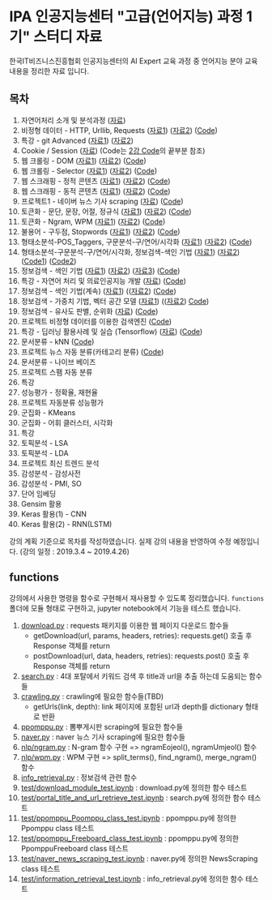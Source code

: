 # IPA 인공지능센터 "고급(언어지능) 과정 1기" 스터디 자료

한국IT비즈니스진흥협회 인공지능센터의 AI Expert 교육 과정 중 언어지능 분야 교육 내용을 정리한 자료 입니다.

## 목차

1. 자연어처리 소개 및 분석과정 ([자료](./documents/01\.NLP%20-%20자연어처리%20소개%20및%20분석과정.pdf))
1. 비정형 데이터 - HTTP, Urllib, Requests ([자료1](./documents/02\.HTTP%20-%20비정형%20데이터%20-%20HTTP_Urllib_Requests.pdf)) ([자료2](./documents/02.20190305(인공지능%20고급반).html)) ([Code](lecture02-HTTP.ipynb))
1. 특강 - git Advanced ([자료1](./documents/03\.오픈소스개발방식_QA통합_git_advanced.pdf)) ([자료2](./documents/03\.Git-training-v3.pdf))
1. Cookie / Session ([자료](./documents/04\.20190307(인공지능%20고급반)%20-%20cookie_session.html)) (Code는 [2강 Code](lecture02-HTTP.ipynb)의 끝부분 참조)
1. 웹 크롤링 - DOM ([자료1](./documents/05\.웹%20크롤링%20-%20DOM.pdf)) ([자료2](./documents/05.20190308(인공지능%20고급반).html)) ([Code](lecture05-DOM.ipynb))
1. 웹 크롤링 - Selector ([자료1](./documents/06.Crawling.pdf)) ([자료2](./documents/06.20190311(인공지능%20고급반).html)) ([Code](lecture06-CSS_Selector_crawling.ipynb))
1. 웹 스크래핑 - 정적 콘텐츠 ([자료1](./documents/07.Scraping.pdf)) ([자료2](./documents/07.20190312(인공지능%20고급반).html)) ([Code](lecture07-scraping.ipynb))
1. 웹 스크래핑 - 동적 콘텐츠 ([자료1](./documents/08.DHTML.pdf)) ([자료2](./documents/08.20190313(인공지능%20고급반).html)) ([Code](lecture08-scraping-DHTML.ipynb))
1. 프로젝트1 - 네이버 뉴스 기사 scraping ([자료](./documents/09.20190314(인공지능%20고급반).html)) ([Code](lecture09-project1-naver_news_scraping.ipynb))
1. 토큰화 - 문단, 문장, 어절, 정규식 ([자료1](./documents/10.Preprocessing1-토큰화-문장_어절.pdf)) ([자료2](./documents/10.20190315(인공지능%20고급반).html)) ([Code](lecture10-NLP개요_KoNLPy_NLTK.ipynb))
1. 토큰화 - Ngram, WPM ([자료1](./documents/11.Preprocessing2-Ngram_WPM.pdf)) ([자료2](./documents/11.20190318(인공지능%20고급반).html)) ([Code](lecture11-NLTK_Text-Ngram-WPM-EmpiricalLaw.ipynb))
1. 불용어 - 구두점, Stopwords ([자료1](./documents/12.Normalization-불용어-Punctuation_stopwords.pdf)) ([자료2](./documents/12.20190319(인공지능%20고급반).html)) ([Code](lecture12-Text_Normalization.ipynb))
1. 형태소분석-POS_Taggers, 구문분석-구/연어/시각화 ([자료1](./documents/13.POS-Parse_Tree.pdf)) ([자료2](./documents/13.20190320(인공지능%20고급반).html)) ([Code](lecture13-형태소분석_POS_Taggers-구문분석_구_연어_시각화.ipynb))
1. 형태소분석-구문분석-구/연어/시각화, 정보검색-색인 기법 ([자료1](./documents/14.20190321(인공지능%20고급반).html)) ([자료2](./documents/14.Introduction_to_Information_Retrieval.pdf)) ([Code1](lecture14-1-parser_wordcloud.ipynb)) ([Code2](lecture14-2-정보검색_색인기법.ipynb))
1. 정보검색 - 색인 기법 ([자료1](./documents/15-1.Search_Engine_Architecture.pdf)) ([자료2](./documents/15-2.Crawler_and_Text_Analysis.pdf)) ([자료3](./documents/15.20190322(인공지능%20고급반).html)) ([Code](lecture15-정보검색_색인기법(계속).ipynb))
1. 특강 - 자연어 처리 및 의료인공지능 개발 ([자료](./documents/16.특강-자연어_처리_및_의료인공지능_개발.pdf)) ([Code](lecture16-특강-자연어_처리_및_의료인공지능_개발.ipynb))
1. 정보검색 - 색인 기법(계속) ([자료1](./documents/17.Inverted_Index.pdf)) (([자료2](./documents/17.20190326(인공지능%20고급반).html)) ([Code](lecture17-정보검색_색인기법(계속).ipynb))
1. 정보검색 - 가중치 기법, 벡터 공간 모델 ([자료1](./documents/18.Boolean_and_Vector_Space_model.pdf)) (([자료2](./documents/18.20190327(인공지능%20고급반).html)) [Code](lecture18-정보검색-벡터공간모델.ipynb))
1. 정보검색 - 유사도 판별, 순위화 ([자료](./documents/19.20190328(인공지능%20고급반).html)) ([Code](lecture19-정보검색-유사도판별-순위화.ipynb))
1. 프로젝트 비정형 데이터를 이용한 검색엔진 ([Code](lecture20-project2-Information_Retrieval_System.ipynb))
1. 특강 - 딥러닝 활용사례 및 실습 (Tensorflow) ([자료](./documents/21.인공지능특강_190401.pdf)) ([Code](lecture21-tensorflow_keras.ipynb))
1. 문서분류 - kNN ([Code](lecture22-classification_statistical_probabilistic.ipynb))
1. 프로젝트 뉴스 자동 분류(카테고리 분류) ([Code](lecture23-project3-Information_Retrieval-KNN_category_classification.ipynb))
1. 문서분류 - 나이브 베이즈
1. 프로젝트 스팸 자동 분류
1. 특강
1. 성능평가 - 정확율, 재현율
1. 프로젝트 자동분류 성능평가
1. 군집화 - KMeans
1. 군집화 - 어휘 클러스터, 시각화
1. 특강
1. 토픽분석 - LSA
1. 토픽분석 - LDA
1. 프로젝트 최신 트렌드 분석
1. 감성분석 - 감성사전
1. 감성분석 - PMI, SO
1. 단어 임베딩
1. Gensim 활용
1. Keras 활용(1) - CNN
1. Keras 활용(2) - RNN(LSTM)

강의 계획 기준으로 목차를 작성하였습니다. 실제 강의 내용을 반영하여 수정 예정입니다.
(강의 일정 : 2019.3.4 ~ 2019.4.26)

## functions

강의에서 사용한 명령을 함수로 구현해서 재사용할 수 있도록 정리했습니다.
`functions` 폴더에 모듈 형태로 구현하고,
jupyter notebook에서 기능을 테스트 했습니다.

1. [download.py](./functions/download.py) : requests 패키지를 이용한 웹 페이지 다운로드 함수들
    - getDownload(url, params, headers, retries): requests.get() 호출 후 Response 객체를 return
    - postDownload(url, data, headers, retries): requests.post() 호출 후 Response 객체를 return
1. [search.py](./functions/search.py) : 4대 포탈에서 키워드 검색 후 title과 url을 추출 하는데 도움되는 함수들
1. [crawling.py](./functions/crawling.py) : crawling에 필요한 함수들(TBD)
    - getUrls(link, depth): link 페이지에 포함된 url과 depth를 dictionary 형태로 반환
1. [ppomppu.py](./functions/ppomppu.py) : 뽐뿌게시판 scraping에 필요한 함수들
1. [naver.py](./functions/naver.py) : naver 뉴스 기사 scraping에 필요한 함수들
1. [nlp/ngram.py](./functions/nlp/ngram.py) : N-gram 함수 구현 => ngramEojeol(), ngramUmjeol() 함수
1. [nlp/wpm.py](./functions/nlp/wpm.py) : WPM 구현 => split_terms(), find_ngram(), merge_ngram() 함수
1. [info_retrieval.py](./functions/info_retrieval.py) : 정보검색 관련 함수
1. [test/download_module_test.ipynb](./test/download_module_test.ipynb) : download.py에 정의한 함수 테스트
1. [test/portal_title_and_url_retrieve_test.ipynb](./test/download_module_test.ipynb) : search.py에 정의한 함수 테스트
1. [test/ppomppu_Poomppu_class_test.ipynb](./test/ppomppu_Poomppu_class_test.ipynb) : ppomppu.py에 정의한 Ppomppu class 테스트
1. [test/ppomppu_Freeboard_class_test.ipynb](./test/ppomppu_Freeboard_class_test.ipynb) : ppomppu.py에 정의한 PpomppuFreeboard class 테스트
1. [test/naver_news_scraping_test.ipynb](./test/naver_news_scraping_test.ipynb) : naver.py에 정의한 NewsScraping class 테스트
1. [test/information_retrieval_test.ipynb](./test/information_retrieval_test.ipynb) : info_retrieval.py에 정의한 함수 테스트
